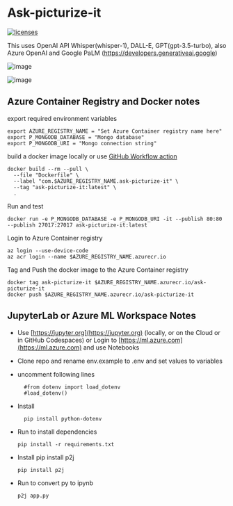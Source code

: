 # Ask-picturize-it

[![licenses](https://img.shields.io/badge/License-MIT-yellow.svg)](https://opensource.org/licenses/MIT)

This uses OpenAI API Whisper(whisper-1), DALL-E, GPT(gpt-3.5-turbo), also Azure OpenAI and Google PaLM (https://developers.generativeai.google)

![image](https://github.com/amitpuri/Ask-picturize-it/assets/6460233/c25cf323-3102-4828-91fb-c5e4e3c329ed)

![image](https://github.com/amitpuri/Ask-picturize-it/assets/6460233/04dc970f-dea2-4b0f-9aec-67af4ff1073f)


## Azure Container Registry and Docker notes

export required environment variables

    export AZURE_REGISTRY_NAME = "Set Azure Container registry name here"
    export P_MONGODB_DATABASE = "Mongo database"
    export P_MONGODB_URI = "Mongo connection string"

build a docker image locally or use [GitHub Workflow action](.github/workflows)

    docker build --rm --pull \
      --file "Dockerfile" \
      --label "com.$AZURE_REGISTRY_NAME.ask-picturize-it" \
      --tag "ask-picturize-it:latest" \
      .

Run and test 

    docker run -e P_MONGODB_DATABASE -e P_MONGODB_URI -it --publish 80:80 --publish 27017:27017 ask-picturize-it:latest

Login to Azure Container registry

    az login --use-device-code
    az acr login --name $AZURE_REGISTRY_NAME.azurecr.io

 Tag and Push the docker image to the Azure Container registry   
 
    docker tag ask-picturize-it $AZURE_REGISTRY_NAME.azurecr.io/ask-picturize-it
    docker push $AZURE_REGISTRY_NAME.azurecr.io/ask-picturize-it


## JupyterLab or Azure ML Workspace Notes

- Use [https://jupyter.org](https://jupyter.org) (locally, or on the Cloud or in GitHub Codespaces) or Login to [https://ml.azure.com](https://ml.azure.com) and use Notebooks
- Clone repo and rename env.example to .env and set values to variables
- uncomment following lines
  
        #from dotenv import load_dotenv
        #load_dotenv()

- Install
  
        pip install python-dotenv

- Run to install dependencies

      pip install -r requirements.txt 
  
- Install pip install p2j
  
      pip install p2j
  
- Run to convert py to ipynb
  
      p2j app.py
